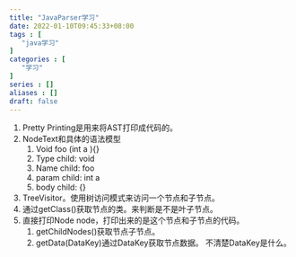 ```yaml
---
title: "JavaParser学习"
date: 2022-01-10T09:45:33+08:00
tags : [
   "java学习"
]
categories : [
   "学习"
]
series : []
aliases : []
draft: false
---
```


1. Pretty Printing是用来将AST打印成代码的。
2. NodeText和具体的语法模型
   1. Void foo (int a ){}
   2. Type child: void
   3. Name child: foo
   4. param child: int a
   5. body child: {}
3. TreeVisitor。使用树访问模式来访问一个节点和子节点。
4. 通过getClass()获取节点的类。来判断是不是叶子节点。
5. 直接打印Node node，打印出来的是这个节点和子节点的代码。  
   1. getChildNodes()获取节点子节点。
   2. getData(DataKey)通过DataKey获取节点数据。 不清楚DataKey是什么。